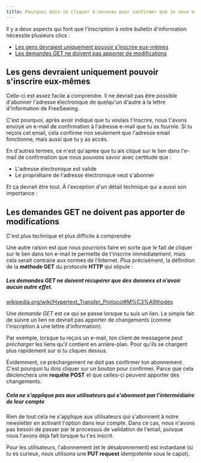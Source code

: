 ```yaml
---
title: Pourquoi dois-je cliquer à nouveau pour confirmer que je veux m'abonner alors que j'ai déjà cliqué sur le lien de confirmation que tu m'as envoyé ?
---
```


Il y a deux aspects qui font que l'inscription à notre bulletin d'information nécessite plusieurs clics :

- [Les gens devraient uniquement pouvoir s'inscrire eux-mêmes](#people-should-only-be-able-to-sign-up-themselves)
- [Les demandes GET ne doivent pas apporter de modifications](#get-requests-should-not-make-changes)

## Les gens devraient uniquement pouvoir s'inscrire eux-mêmes

Celle-ci est assez facile à comprendre. Il ne devrait pas être possible d'abonner l'adresse électronique de quelqu'un d'autre à la lettre d'information de FreeSewing.

C'est pourquoi, après avoir indiqué que tu voulais t'inscrire, nous t'avons envoyé un e-mail de confirmation à l'adresse e-mail que tu as fournie. Si tu reçois cet email, cela confirme non seulement que l'adresse email fonctionne, mais aussi que tu y as accès.

En d'autres termes, ce n'est qu'après que tu ais cliqué sur le lien dans l'e-mail de confirmation que nous pouvons savoir avec certitude que :

- L'adresse électronique est valide
- Le propriétaire de l'adresse électronique veut s'abonner

Et ça devrait être tout. À l'exception d'un détail technique qui a aussi son importance :

## Les demandes GET ne doivent pas apporter de modifications

<Warning compact>C'est plus technique et plus difficile à comprendre</Warning>

Une autre raison est que nous pourrions faire en sorte que le fait de cliquer sur le lien dans ton e-mail te permette de t'inscrire immédiatement, mais cela serait contraire aux normes de l'Internet. Plus précisément, la définition de la __méthode GET__ du protocole __HTTP__ qui stipule :


<Note>
<h5>Les demandes GET ne doivent récupérer que des données et n'avoir aucun autre effet.</h5>

[wikipedia.org/wiki/Hypertext_Transfer_Protocol#M%C3%A9thodes](https://fr.wikipedia.org/wiki/Hypertext_Transfer_Protocol#M%C3%A9thodes)
</Note>

Une _demande GET_ est ce qui se passe lorsque tu suis un lien. Le simple fait de suivre un lien ne devrait pas apporter de changements (comme l'inscription à une lettre d'information).

Par exemple, lorsque tu reçois un e-mail, ton client de messagerie peut _précharger_ les liens qu'il contient en arrière-plan. Pour qu'ils se chargent plus rapidement sur si tu cliques dessus.

Évidemment, ce préchargement ne doit pas confirmer ton abonnement. C'est pourquoi tu dois cliquer sur un bouton pour confirmer. Parce que cela déclenchera une __requête POST__ et que celles-ci peuvent apporter des changements.

<Tip>

##### Cela ne s'applique pas aux utilisateurs qui s'abonnent par l'intermédiaire de leur compte

Rien de tout cela ne s'applique aux utilisateurs qui s'abonnent à notre newsletter en activant l'option
dans leur compte.  Dans ce cas, nous n'avons pas besoin de passer par le processus de validation de l'email, puisque nous l'avons déjà fait lorsque tu t'es inscrit. 

Pour les utilisateurs, l'abonnement (et le désabonnement) est instantané (si tu es curieux, 
nous utilisons une __PUT request__ idempotente sous le capot).
</Tip>



